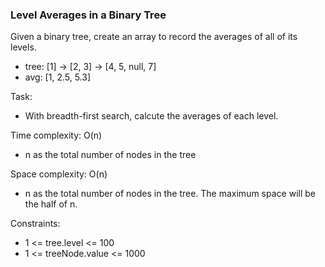 ### Level Averages in a Binary Tree

Given a binary tree, create an array to record the averages of all of its levels.

- tree: [1] -> [2, 3] -> [4, 5, null, 7]
- avg: [1, 2.5, 5.3]

Task:
- With breadth-first search, calcute the averages of each level.

Time complexity: O(n)
- n as the total number of nodes in the tree

Space complexity: O(n)
- n as the total number of nodes in the tree. The maximum space will be the half of n.

Constraints:
- 1 <= tree.level <= 100
- 1 <= treeNode.value <= 1000